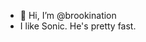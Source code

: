 - 👋 Hi, I’m @brookination
- I like Sonic. He's pretty fast.
<!---
brookination/brookination is a ✨ special ✨ repository because its `README.md` (this file) appears on your GitHub profile.
You can click the Preview link to take a look at your changes.
--->
